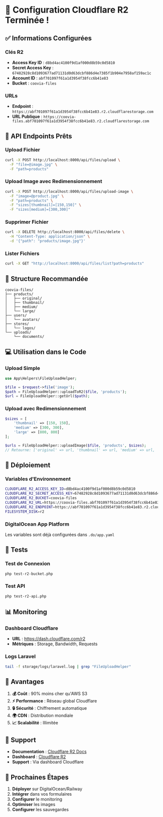 # 🎉 Configuration Cloudflare R2 Terminée !

## ✅ Informations Configurées

### Clés R2
- **Access Key ID** : `d8bd4ac4100f9d1af000d8b59c0d5810`
- **Secret Access Key** : `67482928c8d1093677ad71131d0d63dcbf886d4e7385f1b904e7958af159ac1c`
- **Account ID** : `abf701097f61a1d3954f38fcc6b41e83`
- **Bucket** : `coovia-files`

### URLs
- **Endpoint** : `https://abf701097f61a1d3954f38fcc6b41e83.r2.cloudflarestorage.com`
- **URL Publique** : `https://coovia-files.abf701097f61a1d3954f38fcc6b41e83.r2.cloudflarestorage.com`

## 🚀 API Endpoints Prêts

### Upload Fichier
```bash
curl -X POST http://localhost:8000/api/files/upload \
  -F "file=@image.jpg" \
  -F "path=products"
```

### Upload Image avec Redimensionnement
```bash
curl -X POST http://localhost:8000/api/files/upload-image \
  -F "image=@product.jpg" \
  -F "path=products" \
  -F "sizes[thumbnail]=[150,150]" \
  -F "sizes[medium]=[300,300]"
```

### Supprimer Fichier
```bash
curl -X DELETE http://localhost:8000/api/files/delete \
  -H "Content-Type: application/json" \
  -d '{"path": "products/image.jpg"}'
```

### Lister Fichiers
```bash
curl -X GET "http://localhost:8000/api/files/list?path=products"
```

## 📁 Structure Recommandée

```
coovia-files/
├── products/
│   ├── original/
│   ├── thumbnail/
│   ├── medium/
│   └── large/
├── users/
│   └── avatars/
├── stores/
│   └── logos/
└── uploads/
    └── documents/
```

## 💻 Utilisation dans le Code

### Upload Simple
```php
use App\Helpers\FileUploadHelper;

$file = $request->file('image');
$path = FileUploadHelper::uploadToR2($file, 'products');
$url = FileUploadHelper::getUrl($path);
```

### Upload avec Redimensionnement
```php
$sizes = [
    'thumbnail' => [150, 150],
    'medium' => [300, 300],
    'large' => [800, 800]
];

$urls = FileUploadHelper::uploadImage($file, 'products', $sizes);
// Retourne: ['original' => url, 'thumbnail' => url, 'medium' => url, 'large' => url]
```

## 🎯 Déploiement

### Variables d'Environnement
```bash
CLOUDFLARE_R2_ACCESS_KEY_ID=d8bd4ac4100f9d1af000d8b59c0d5810
CLOUDFLARE_R2_SECRET_ACCESS_KEY=67482928c8d1093677ad71131d0d63dcbf886d4e7385f1b904e7958af159ac1c
CLOUDFLARE_R2_BUCKET=coovia-files
CLOUDFLARE_R2_URL=https://coovia-files.abf701097f61a1d3954f38fcc6b41e83.r2.cloudflarestorage.com
CLOUDFLARE_R2_ENDPOINT=https://abf701097f61a1d3954f38fcc6b41e83.r2.cloudflarestorage.com
FILESYSTEM_DISK=r2
```

### DigitalOcean App Platform
Les variables sont déjà configurées dans `.do/app.yaml`

## 🧪 Tests

### Test de Connexion
```bash
php test-r2-bucket.php
```

### Test API
```bash
php test-r2-api.php
```

## 📊 Monitoring

### Dashboard Cloudflare
- **URL** : https://dash.cloudflare.com/r2
- **Métriques** : Storage, Bandwidth, Requests

### Logs Laravel
```bash
tail -f storage/logs/laravel.log | grep "FileUploadHelper"
```

## 🎉 Avantages

1. **💰 Coût** : 90% moins cher qu'AWS S3
2. **⚡ Performance** : Réseau global Cloudflare
3. **🔒 Sécurité** : Chiffrement automatique
4. **🌍 CDN** : Distribution mondiale
5. **📈 Scalabilité** : Illimitée

## 🚨 Support

- **Documentation** : [Cloudflare R2 Docs](https://developers.cloudflare.com/r2/)
- **Dashboard** : [Cloudflare R2](https://dash.cloudflare.com/r2)
- **Support** : Via dashboard Cloudflare

## 🎯 Prochaines Étapes

1. **Déployer** sur DigitalOcean/Railway
2. **Intégrer** dans vos formulaires
3. **Configurer** le monitoring
4. **Optimiser** les images
5. **Configurer** les sauvegardes
